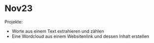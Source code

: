# Nov23

Projekte:
- Worte aus einem Text extrahieren und zählen
- Eine Wordcloud aus einem Websitenlink und dessen Inhalt erstellen